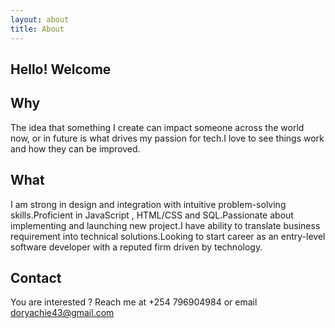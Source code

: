 ```yaml
---
layout: about
title: About
---
```


## Hello! Welcome

##  Why
The idea that something I create can impact someone across the world now, or in future is what drives my passion for tech.I love to see things work and how they can be improved.

## What
I am  strong in design and integration with intuitive problem-solving skills.Proficient in JavaScript , HTML/CSS and SQL.Passionate about implementing and launching  new project.I have ability to translate business requirement into technical solutions.Looking to start career as an entry-level software developer with a reputed firm driven by technology.


## Contact
You are interested ? Reach me at +254 796904984 or email doryachie43@gmail.com



